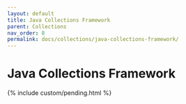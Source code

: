```yaml
---
layout: default
title: Java Collections Framework
parent: Collections
nav_order: 8
permalink: docs/collections/java-collections-framework/
---
```


# Java Collections Framework

{% include custom/pending.html %}

